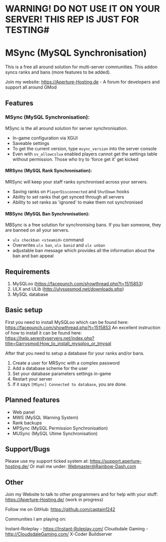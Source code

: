 # WARNING! DO NOT USE IT ON YOUR SERVER! THIS REP IS JUST FOR TESTING#
# MSync (**M**ySQL **Sync**hronisation)

This is a free all around solution for multi-server communities.
This addon syncs ranks and bans (more features to be added).

Join my website: https://Aperture-Hosting.de - A forum for developers and support all around GMod

## Features

### MSync (MySQL Synchronisation):

MSync is the all around solution for server synchronisation.

- In-game configuration via XGUI
- Saveable settings
- To get the current version, type `msync_version` into the server console
- Even with `sv_allowcslua` enabled players cannot get the settings table without permission. Those who try to 'force get it' get kicked

#### MRSync (MySQL Rank Synchronisation):

MRSync will keep your staff ranks synchronised across your servers.
- Saving ranks on `PlayerDisconnected` and `ShutDown` hooks
- Ability to set ranks that get synced through all servers
- Ability to set ranks as 'ignored' to make them not synchronised

#### MBSync (MySQL Ban Synchronisation):

MBSync is a free solution for synchronising bans. If you ban someone, they are banned on all your servers.
- `ulx checkban <steamid>` command
- Overwrites `ulx ban`, `ulx banid` and `ulx unban`
- adjustable ban message which provides all the information about the ban and ban appeal

## Requirements

1. MySQLoo (https://facepunch.com/showthread.php?t=1515853)
2. ULX and ULib (http://ulyssesmod.net/downloads.php)
3. MySQL database

## Basic setup

First you need to install MySQLoo which can be found here: https://facepunch.com/showthread.php?t=1515853
An excellent instruction of how to install it can be found here: https://help.serenityservers.net/index.php?title=Garrysmod:How_to_install_mysqloo_or_tmysql

After that you need to setup a database for your ranks and/or bans.
1. Create a user for MRSync with a complex password
2. Add a database scheme for the user
3. Set your database parameters settings in-game
4. Restart your server
5. If it says `[MSync] Connected to database`, you are done.

## Planned features

- Web panel
- MWS (MySQL Warning System)
- Rank backups
- MPSync (MySQL Permission Synchronisation)
- MUSync (MySQL Utime Synchronisation)

## Support/Bugs

Please use my support ticked system at: https://support.aperture-hosting.de/
Or mail me under: Webmaster@Rainbow-Dash.com

## Other

Join my Website to talk to other programmers and for help with your stuff:
https://Aperture-Hosting.de/ (work in progress)

Follow me on GitHub: https://github.com/captain1242

Communities I am playing on:

Instant-Roleplay - https://Instant-Roleplay.com/
Cloudsdale Gaming - http://CloudsdaleGaming.com/
X-Coder Buildserver
